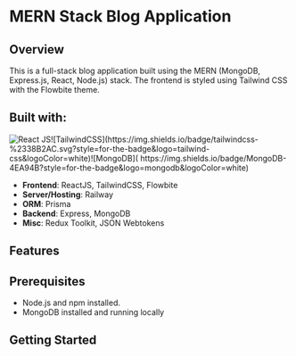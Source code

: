 # MERN Stack Blog Application

## Overview

This is a full-stack blog application built using the MERN (MongoDB, Express.js, React, Node.js) stack. The frontend is styled using Tailwind CSS with the Flowbite theme.

## Built with:

![React JS](https://img.shields.io/badge/React-20232A?style=for-the-badge&logo=react&logoColor=61DAFB")![TailwindCSS](https://img.shields.io/badge/tailwindcss-%2338B2AC.svg?style=for-the-badge&logo=tailwind-css&logoColor=white)![MongoDB](	https://img.shields.io/badge/MongoDB-4EA94B?style=for-the-badge&logo=mongodb&logoColor=white)

- **Frontend**: ReactJS, TailwindCSS, Flowbite
- **Server/Hosting**: Railway
- **ORM**: Prisma
- **Backend**: Express, MongoDB
- **Misc**: Redux Toolkit, JSON Webtokens

## Features



## Prerequisites

- Node.js and npm installed.
- MongoDB installed and running locally

## Getting Started


